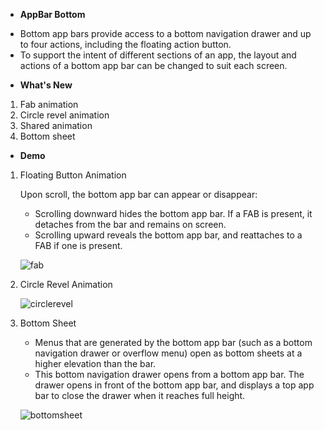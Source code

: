 * **AppBar Bottom** 
 - Bottom app bars provide access to a bottom navigation drawer and up to four actions, including the floating action button.
 - To support the intent of different sections of an app, the layout and actions of a bottom app bar can be changed to suit each screen.

* **What's New**
1. Fab animation 
2. Circle revel animation
3. Shared animation 
4. Bottom sheet

* **Demo**  
1. Floating Button Animation 

   Upon scroll, the bottom app bar can appear or disappear:

   - Scrolling downward hides the bottom app bar. If a FAB is present, it detaches from the bar and remains on screen.
   - Scrolling upward reveals the bottom app bar, and reattaches to a FAB if one is present.

   ![fab](https://user-images.githubusercontent.com/40718032/44715272-fbdaa880-aad4-11e8-9a0b-bbee93e16717.gif)

2. Circle Revel Animation 

   ![circlerevel](https://user-images.githubusercontent.com/40718032/44716068-fbdba800-aad6-11e8-8cad-70bc33cd1c19.gif)

3. Bottom Sheet 

   - Menus that are generated by the bottom app bar (such as a bottom navigation drawer or overflow menu) open as bottom sheets at a            higher elevation than the bar.
   - This bottom navigation drawer opens from a bottom app bar. The drawer opens in front of the bottom app bar, and displays a top app        bar to close the drawer when it reaches full height.

   ![bottomsheet](https://user-images.githubusercontent.com/40718032/44715997-d189ea80-aad6-11e8-8275-347f743c1986.gif)

